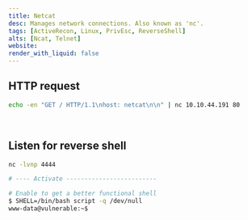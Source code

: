 ```yaml
---
title: Netcat
desc: Manages network connections. Also known as 'nc'.
tags: [ActiveRecon, Linux, PrivEsc, ReverseShell]
alts: [Ncat, Telnet]
website:
render_with_liquid: false
---
```


## HTTP request

```sh
echo -en "GET / HTTP/1.1\nhost: netcat\n\n" | nc 10.10.44.191 80
```

<br />

## Listen for reverse shell

```sh
nc -lvnp 4444

# ---- Activate -------------------------

# Enable to get a better functional shell
$ SHELL=/bin/bash script -q /dev/null
www-data@vulnerable:~$
```